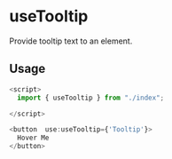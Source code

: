 # useTooltip

Provide tooltip text to an element.

## Usage

```js
<script>
  import { useTooltip } from "./index";

</script>

<button  use:useTooltip={'Tooltip'}>
  Hover Me
</button>
```